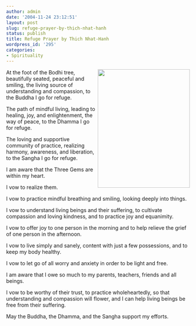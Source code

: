 ```yaml
---
author: admin
date: '2004-11-24 23:12:51'
layout: post
slug: refuge-prayer-by-thich-nhat-hanh
status: publish
title: Refuge Prayer by Thich Nhat-Hanh
wordpress_id: '295'
categories:
- Spirituality
---
```

<img src="http://www.arcanology.com/images/samanta.jpg" align="right" border="0" height="321" hspace="5" width="250" />At the foot of the Bodhi tree, beautifully seated, peaceful and smiling, the living source of understanding and compassion, to the Buddha I go for refuge.

The path of mindful living, leading to healing, joy, and enlightenment, the way of peace, to the Dhamma I go for refuge.

The loving and supportive community of practice, realizing harmony, awareness, and liberation, to the Sangha I go for refuge.

I am aware that the Three Gems are within my heart.

I vow to realize them.

I vow to practice mindful breathing and smiling, looking deeply into things.

I vow to understand living beings and their suffering, to cultivate compassion and loving kindness, and to practice joy and equanimity.

I vow to offer joy to one person in the morning and to help relieve the grief of one person in the afternoon.

I vow to live simply and sanely, content with just a few possessions, and to keep my body healthy.

I vow to let go of all worry and anxiety in order to be light and free.

I am aware that I owe so much to my parents, teachers, friends and all beings.

I vow to be worthy of their trust, to practice wholeheartedly, so that understanding and compassion will flower, and I can help living beings be free from their suffering.

May the Buddha, the Dhamma, and the Sangha support my efforts.
